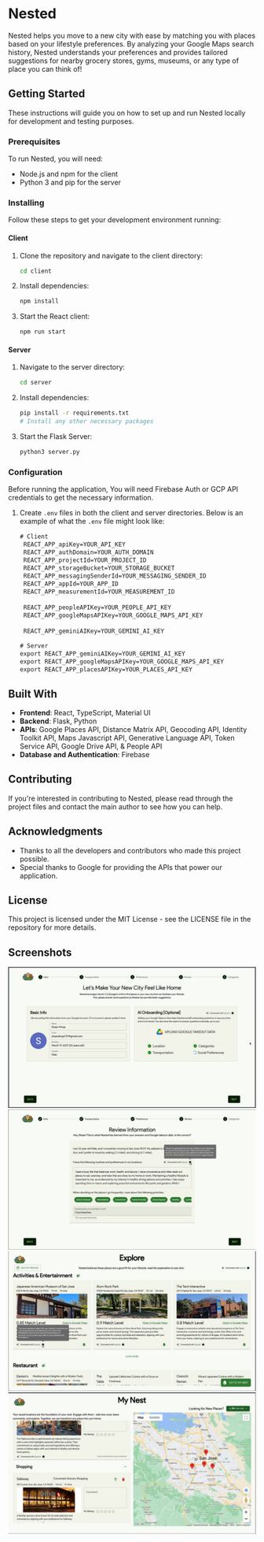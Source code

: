 # Nested

Nested helps you move to a new city with ease by matching you with places based on your lifestyle preferences. By analyzing your Google Maps search history, Nested understands your preferences and provides tailored suggestions for nearby grocery stores, gyms, museums, or any type of place you can think of!

## Getting Started

These instructions will guide you on how to set up and run Nested locally for development and testing purposes.

### Prerequisites

To run Nested, you will need:

- Node.js and npm for the client
- Python 3 and pip for the server

### Installing

Follow these steps to get your development environment running:

#### Client

1. Clone the repository and navigate to the client directory:
   ```bash
   cd client
   ```
2. Install dependencies:
   ```bash
   npm install
   ```
3. Start the React client:
   ```bash
   npm run start
   ```

#### Server

1. Navigate to the server directory:
   ```bash
   cd server
   ```
2. Install dependencies:
   ```bash
   pip install -r requirements.txt
   # Install any other necessary packages
   ```
3. Start the Flask Server:
   ```bash
   python3 server.py
   ```

### Configuration

Before running the application, You will need Firebase Auth or GCP API credentials to get the necessary information.

1. Create `.env` files in both the client and server directories. Below is an example of what the `.env` file might look like:

   ```plaintext
   # Client
    REACT_APP_apiKey=YOUR_API_KEY
    REACT_APP_authDomain=YOUR_AUTH_DOMAIN
    REACT_APP_projectId=YOUR_PROJECT_ID
    REACT_APP_storageBucket=YOUR_STORAGE_BUCKET
    REACT_APP_messagingSenderId=YOUR_MESSAGING_SENDER_ID
    REACT_APP_appId=YOUR_APP_ID
    REACT_APP_measurementId=YOUR_MEASUREMENT_ID

    REACT_APP_peopleAPIKey=YOUR_PEOPLE_API_KEY
    REACT_APP_googleMapsAPIKey=YOUR_GOOGLE_MAPS_API_KEY

    REACT_APP_geminiAIKey=YOUR_GEMINI_AI_KEY
   ```

   ```plaintext
   # Server
   export REACT_APP_geminiAIKey=YOUR_GEMINI_AI_KEY
   export REACT_APP_googleMapsAPIKey=YOUR_GOOGLE_MAPS_API_KEY
   export REACT_APP_placesAPIKey=YOUR_PLACES_API_KEY
   ```

## Built With

- **Frontend**: React, TypeScript, Material UI
- **Backend**: Flask, Python
- **APIs**: Google Places API, Distance Matrix API, Geocoding API, Identity Toolkit API, Maps Javascript API, Generative Language API, Token Service API, Google Drive API, & People API
- **Database and Authentication**: Firebase

## Contributing

If you're interested in contributing to Nested, please read through the project files and contact the main author to see how you can help.

## Acknowledgments

- Thanks to all the developers and contributors who made this project possible.
- Special thanks to Google for providing the APIs that power our application.

## License

This project is licensed under the MIT License - see the LICENSE file in the repository for more details.

## Screenshots

<img src="1.png"></img>
<img src="2.png"></img>
<img src="3.png"></img>
<img src="4.png"></img>
